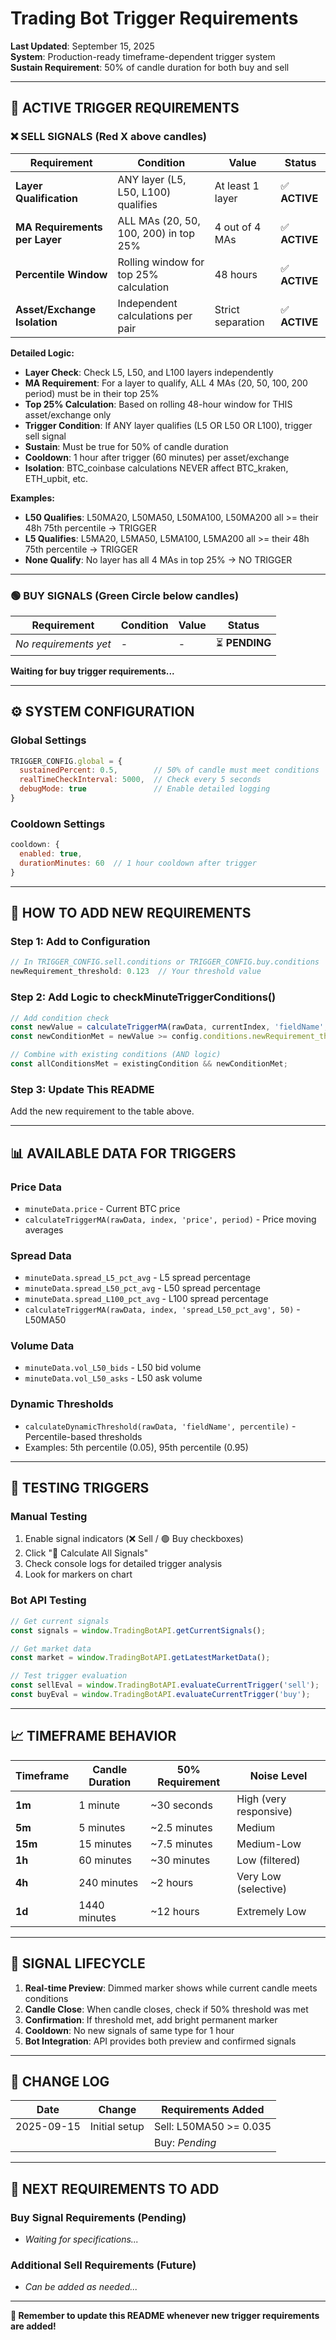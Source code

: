 # Trading Bot Trigger Requirements

**Last Updated**: September 15, 2025  
**System**: Production-ready timeframe-dependent trigger system  
**Sustain Requirement**: 50% of candle duration for both buy and sell

---

## 🎯 **ACTIVE TRIGGER REQUIREMENTS**

### ❌ **SELL SIGNALS** (Red X above candles)

| Requirement | Condition | Value | Status |
|-------------|-----------|-------|--------|
| **Layer Qualification** | ANY layer (L5, L50, L100) qualifies | At least 1 layer | ✅ **ACTIVE** |
| **MA Requirements per Layer** | ALL MAs (20, 50, 100, 200) in top 25% | 4 out of 4 MAs | ✅ **ACTIVE** |
| **Percentile Window** | Rolling window for top 25% calculation | 48 hours | ✅ **ACTIVE** |
| **Asset/Exchange Isolation** | Independent calculations per pair | Strict separation | ✅ **ACTIVE** |

**Detailed Logic:**
- **Layer Check**: Check L5, L50, and L100 layers independently
- **MA Requirement**: For a layer to qualify, ALL 4 MAs (20, 50, 100, 200 period) must be in their top 25%
- **Top 25% Calculation**: Based on rolling 48-hour window for THIS asset/exchange only
- **Trigger Condition**: If ANY layer qualifies (L5 OR L50 OR L100), trigger sell signal
- **Sustain**: Must be true for 50% of candle duration
- **Cooldown**: 1 hour after trigger (60 minutes) per asset/exchange
- **Isolation**: BTC_coinbase calculations NEVER affect BTC_kraken, ETH_upbit, etc.

**Examples:**
- **L50 Qualifies**: L50MA20, L50MA50, L50MA100, L50MA200 all >= their 48h 75th percentile → TRIGGER
- **L5 Qualifies**: L5MA20, L5MA50, L5MA100, L5MA200 all >= their 48h 75th percentile → TRIGGER  
- **None Qualify**: No layer has all 4 MAs in top 25% → NO TRIGGER

---

### 🟢 **BUY SIGNALS** (Green Circle below candles)

| Requirement | Condition | Value | Status |
|-------------|-----------|-------|--------|
| *No requirements yet* | - | - | ⏳ **PENDING** |

**Waiting for buy trigger requirements...**

---

## ⚙️ **SYSTEM CONFIGURATION**

### Global Settings
```javascript
TRIGGER_CONFIG.global = {
  sustainedPercent: 0.5,        // 50% of candle must meet conditions
  realTimeCheckInterval: 5000,  // Check every 5 seconds
  debugMode: true               // Enable detailed logging
}
```

### Cooldown Settings
```javascript
cooldown: {
  enabled: true,
  durationMinutes: 60  // 1 hour cooldown after trigger
}
```

---

## 🔧 **HOW TO ADD NEW REQUIREMENTS**

### Step 1: Add to Configuration
```javascript
// In TRIGGER_CONFIG.sell.conditions or TRIGGER_CONFIG.buy.conditions
newRequirement_threshold: 0.123  // Your threshold value
```

### Step 2: Add Logic to checkMinuteTriggerConditions()
```javascript
// Add condition check
const newValue = calculateTriggerMA(rawData, currentIndex, 'fieldName', period);
const newConditionMet = newValue >= config.conditions.newRequirement_threshold;

// Combine with existing conditions (AND logic)
const allConditionsMet = existingCondition && newConditionMet;
```

### Step 3: Update This README
Add the new requirement to the table above.

---

## 📊 **AVAILABLE DATA FOR TRIGGERS**

### Price Data
- `minuteData.price` - Current BTC price
- `calculateTriggerMA(rawData, index, 'price', period)` - Price moving averages

### Spread Data  
- `minuteData.spread_L5_pct_avg` - L5 spread percentage
- `minuteData.spread_L50_pct_avg` - L50 spread percentage  
- `minuteData.spread_L100_pct_avg` - L100 spread percentage
- `calculateTriggerMA(rawData, index, 'spread_L50_pct_avg', 50)` - L50MA50

### Volume Data
- `minuteData.vol_L50_bids` - L50 bid volume
- `minuteData.vol_L50_asks` - L50 ask volume

### Dynamic Thresholds
- `calculateDynamicThreshold(rawData, 'fieldName', percentile)` - Percentile-based thresholds
- Examples: 5th percentile (0.05), 95th percentile (0.95)

---

## 🧪 **TESTING TRIGGERS**

### Manual Testing
1. Enable signal indicators (❌ Sell / 🟢 Buy checkboxes)
2. Click "🔄 Calculate All Signals"
3. Check console logs for detailed trigger analysis
4. Look for markers on chart

### Bot API Testing
```javascript
// Get current signals
const signals = window.TradingBotAPI.getCurrentSignals();

// Get market data
const market = window.TradingBotAPI.getLatestMarketData();

// Test trigger evaluation
const sellEval = window.TradingBotAPI.evaluateCurrentTrigger('sell');
const buyEval = window.TradingBotAPI.evaluateCurrentTrigger('buy');
```

---

## 📈 **TIMEFRAME BEHAVIOR**

| Timeframe | Candle Duration | 50% Requirement | Noise Level |
|-----------|----------------|-----------------|-------------|
| **1m** | 1 minute | ~30 seconds | High (very responsive) |
| **5m** | 5 minutes | ~2.5 minutes | Medium |
| **15m** | 15 minutes | ~7.5 minutes | Medium-Low |
| **1h** | 60 minutes | ~30 minutes | Low (filtered) |
| **4h** | 240 minutes | ~2 hours | Very Low (selective) |
| **1d** | 1440 minutes | ~12 hours | Extremely Low |

---

## 🔄 **SIGNAL LIFECYCLE**

1. **Real-time Preview**: Dimmed marker shows while current candle meets conditions
2. **Candle Close**: When candle closes, check if 50% threshold was met
3. **Confirmation**: If threshold met, add bright permanent marker
4. **Cooldown**: No new signals of same type for 1 hour
5. **Bot Integration**: API provides both preview and confirmed signals

---

## 📝 **CHANGE LOG**

| Date | Change | Requirements Added |
|------|--------|-------------------|
| 2025-09-15 | Initial setup | Sell: L50MA50 >= 0.035 |
| | | Buy: *Pending* |

---

## 🚀 **NEXT REQUIREMENTS TO ADD**

### Buy Signal Requirements (Pending)
- *Waiting for specifications...*

### Additional Sell Requirements (Future)
- *Can be added as needed...*

---

**📍 Remember to update this README whenever new trigger requirements are added!**